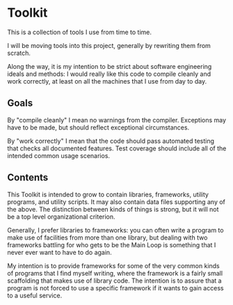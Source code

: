 Toolkit
=======

This is a collection of tools I use from time to time.

I will be moving tools into this project, generally by rewriting them
from scratch.

Along the way, it is my intention to be strict about software
engineering ideals and methods: I would really like this code to
compile cleanly and work correctly, at least on all the machines that
I use from day to day.

Goals
-----

By "compile cleanly" I mean no warnings from the compiler. Exceptions
may have to be made, but should reflect exceptional circumstances.

By "work correctly" I mean that the code should pass automated testing
that checks all documented features. Test coverage should include all
of the intended common usage scenarios.

Contents
--------

This Toolkit is intended to grow to contain libraries, frameworks,
utility programs, and utility scripts. It may also contain data files
supporting any of the above. The distinction between kinds of things
is strong, but it will not be a top level organizational criterion.

Generally, I prefer libraries to frameworks: you can often write a
program to make use of facilities from more than one library, but
dealing with two frameworks battling for who gets to be the Main Loop
is something that I never ever want to have to do again.

My intention is to provide frameworks for some of the very common
kinds of programs that I find myself writing, where the framework is a
fairly small scaffolding that makes use of library code. The intention
is to assure that a program is not forced to use a specific framework
if it wants to gain access to a useful service.


